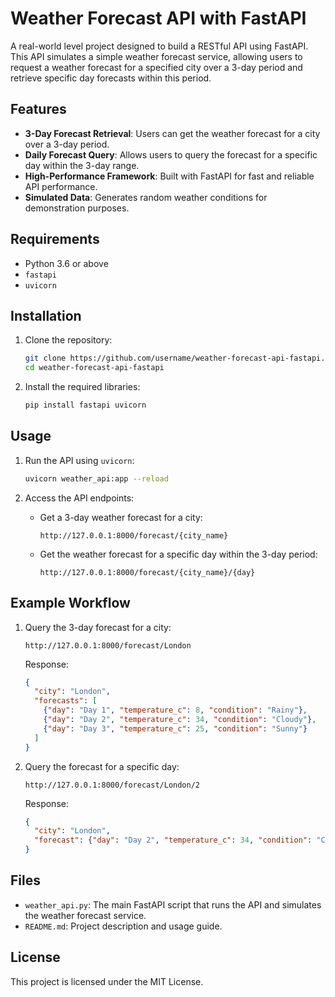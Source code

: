 # Weather Forecast API with FastAPI

A real-world level project designed to build a RESTful API using FastAPI. This API simulates a simple weather forecast service, allowing users to request a weather forecast for a specified city over a 3-day period and retrieve specific day forecasts within this period.

## Features

- **3-Day Forecast Retrieval**: Users can get the weather forecast for a city over a 3-day period.
- **Daily Forecast Query**: Allows users to query the forecast for a specific day within the 3-day range.
- **High-Performance Framework**: Built with FastAPI for fast and reliable API performance.
- **Simulated Data**: Generates random weather conditions for demonstration purposes.

## Requirements

- Python 3.6 or above
- `fastapi`
- `uvicorn`

## Installation

1. Clone the repository:
    ```bash
    git clone https://github.com/username/weather-forecast-api-fastapi.git
    cd weather-forecast-api-fastapi
    ```

2. Install the required libraries:
    ```bash
    pip install fastapi uvicorn
    ```

## Usage

1. Run the API using `uvicorn`:
    ```bash
    uvicorn weather_api:app --reload
    ```

2. Access the API endpoints:
    - Get a 3-day weather forecast for a city:
      ```
      http://127.0.0.1:8000/forecast/{city_name}
      ```
    - Get the weather forecast for a specific day within the 3-day period:
      ```
      http://127.0.0.1:8000/forecast/{city_name}/{day}
      ```

## Example Workflow

1. Query the 3-day forecast for a city:
    ```
    http://127.0.0.1:8000/forecast/London
    ```

    Response:
    ```json
    {
      "city": "London",
      "forecasts": [
        {"day": "Day 1", "temperature_c": 8, "condition": "Rainy"},
        {"day": "Day 2", "temperature_c": 34, "condition": "Cloudy"},
        {"day": "Day 3", "temperature_c": 25, "condition": "Sunny"}
      ]
    }
    ```

2. Query the forecast for a specific day:
    ```
    http://127.0.0.1:8000/forecast/London/2
    ```

    Response:
    ```json
    {
      "city": "London",
      "forecast": {"day": "Day 2", "temperature_c": 34, "condition": "Cloudy"}
    }
    ```

## Files

- `weather_api.py`: The main FastAPI script that runs the API and simulates the weather forecast service.
- `README.md`: Project description and usage guide.

## License

This project is licensed under the MIT License.
